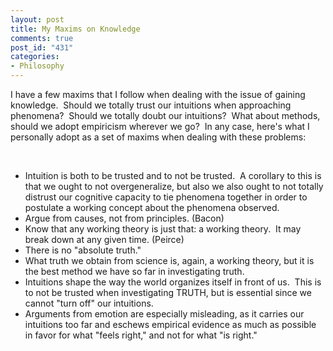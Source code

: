 ```yaml
--- 
layout: post
title: My Maxims on Knowledge
comments: true
post_id: "431"
categories:
- Philosophy
---
```

I have a few maxims that I follow when dealing with the issue of gaining knowledge.  Should we totally trust our intuitions when approaching phenomena?  Should we totally doubt our intuitions?  What about methods, should we adopt empiricism wherever we go?  In any case, here's what I personally adopt as a set of maxims when dealing with these problems:<div><br /></div><div><ul><li>Intuition is both to be trusted and to not be trusted.  A corollary to this is that we ought to not overgeneralize, but also we also ought to not totally distrust our cognitive capacity to tie phenomena together in order to postulate a working concept about the phenomena observed.</li><li>Argue from causes, not from principles. (Bacon)</li><li>Know that any working theory is just that: a working theory.  It may break down at any given time. (Peirce)</li><li>There is no "absolute truth."</li><li>What truth we obtain from science is, again, a working theory, but it is the best method we have so far in investigating truth.</li><li>Intuitions shape the way the world organizes itself in front of us.  This is to not be trusted when investigating TRUTH, but is essential since we cannot "turn off" our intuitions.</li><li>Arguments from emotion are especially misleading, as it carries our intuitions too far and eschews empirical evidence as much as possible in favor for what "feels right," and not for what "is right."</li></ul></div>
